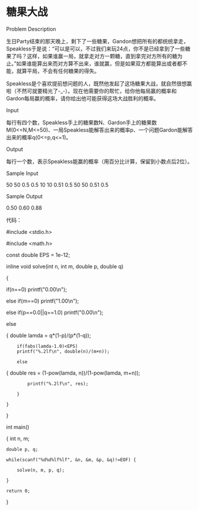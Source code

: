 # 糖果大战

Problem Description

生日Party结束的那天晚上，剩下了一些糖果，Gandon想把所有的都统统拿走，Speakless于是说：“可以是可以，不过我们来玩24点，你不是已经拿到了一些糖果了吗？这样，如果谁赢一局，就拿走对方一颗糖，直到拿完对方所有的糖为止。”如果谁能算出来而对方算不出来，谁就赢，但是如果双方都能算出或者都不能，就算平局，不会有任何糖果的得失。

Speakless是个喜欢提前想问题的人，既然他发起了这场糖果大战，就自然很想赢啦（不然可就要精光了-_-）。现在他需要你的帮忙，给你他每局赢的概率和Gardon每局赢的概率，请你给出他可能获得这场大战胜利的概率。


Input

每行有四个数，Speakless手上的糖果数N、Gardon手上的糖果数M(0<=N,M<=50)、一局Speakless能解答出来的概率p、一个问题Gardon能解答出来的概率q(0<=p,q<=1)。


Output

每行一个数，表示Speakless能赢的概率（用百分比计算，保留到小数点后2位）。


Sample Input

50 50 0.5 0.5 10 10 0.51 0.5 50 50 0.51 0.5

Sample Output

0.50 0.60 0.88


代码：

#include <stdio.h>

#include <math.h>

const double EPS = 1e-12;

inline void solve(int n, int m, double p, double q)

{

   if(n==0)             printf("0.00\n");
   
   else if(m==0)         printf("1.00\n");
   
   else if(p==0.0||q==1.0)  printf("0.00\n");
   
   else 
   
{
        double lamda = q*(1-p)/(p*(1-q));
        
        if(fabs(lamda-1.0)<EPS)           
        printf("%.2lf\n", double(n)/(m+n));
        
        else
        
 {
            double res = (1-pow(lamda, n))/(1-pow(lamda, m+n));
            
            printf("%.2lf\n", res);
            
        }
        
    }
}

int main()

{
    int n, m;
    
    double p, q;
    
    while(scanf("%d%d%lf%lf", &n, &m, &p, &q)!=EOF) {
    
        solve(n, m, p, q);
        
    }
    
    return 0;
    
}
